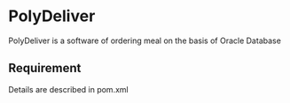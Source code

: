 # PolyDeliver

PolyDeliver is a software of ordering meal on the basis of Oracle Database


## Requirement

Details are described in pom.xml

